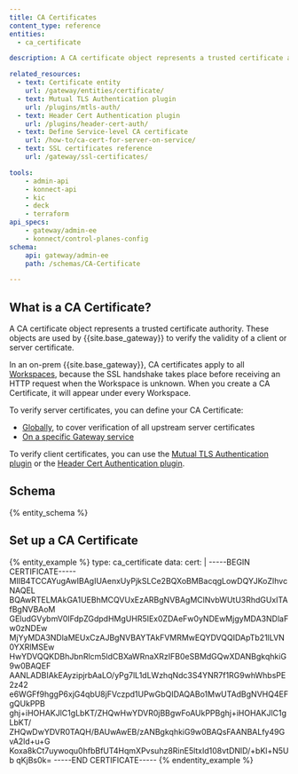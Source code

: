 ```yaml
---
title: CA Certificates
content_type: reference
entities:
  - ca_certificate

description: A CA certificate object represents a trusted certificate authority. These objects are used by {{site.base_gateway}} to verify the validity of a client or server certificate.

related_resources:
  - text: Certificate entity
    url: /gateway/entities/certificate/
  - text: Mutual TLS Authentication plugin
    url: /plugins/mtls-auth/
  - text: Header Cert Authentication plugin
    url: /plugins/header-cert-auth/
  - text: Define Service-level CA certificate
    url: /how-to/ca-cert-for-server-on-service/
  - text: SSL certificates reference
    url: /gateway/ssl-certificates/

tools:
    - admin-api
    - konnect-api
    - kic
    - deck
    - terraform
api_specs:
    - gateway/admin-ee
    - konnect/control-planes-config
schema:
    api: gateway/admin-ee
    path: /schemas/CA-Certificate

---
```


## What is a CA Certificate?

A CA certificate object represents a trusted certificate authority. These objects are used by {{site.base_gateway}} to verify the validity of a client or server certificate.

In an on-prem {{site.base_gateway}}, CA certificates apply to all [Workspaces](/gateway/entities/workspace/), 
because the SSL handshake takes place before receiving an HTTP request when the Workspace is unknown. When you create a CA Certificate, it will appear under 
every Workspace.

To verify server certificates, you can define your CA Certificate:
- [Globally](/gateway/ssl-certificates/), to cover verification of all upstream server certificates
- [On a specific Gateway service](/how-to/ca-cert-for-server-on-service/)

To verify client certificates, you can use the [Mutual TLS Authentication plugin](/plugins/mtls-auth/) or the [Header Cert Authentication plugin](/plugins/header-cert-auth/).

## Schema

{% entity_schema %}

## Set up a CA Certificate

{% entity_example %}
type: ca_certificate
data:
  cert: |
    -----BEGIN CERTIFICATE-----
    MIIB4TCCAYugAwIBAgIUAenxUyPjkSLCe2BQXoBMBacqgLowDQYJKoZIhvcNAQEL
    BQAwRTELMAkGA1UEBhMCQVUxEzARBgNVBAgMClNvbWUtU3RhdGUxITAfBgNVBAoM
    GEludGVybmV0IFdpZGdpdHMgUHR5IEx0ZDAeFw0yNDEwMjgyMDA3NDlaFw0zNDEw
    MjYyMDA3NDlaMEUxCzAJBgNVBAYTAkFVMRMwEQYDVQQIDApTb21lLVN0YXRlMSEw
    HwYDVQQKDBhJbnRlcm5ldCBXaWRnaXRzIFB0eSBMdGQwXDANBgkqhkiG9w0BAQEF
    AANLADBIAkEAyzipjrbAaLO/yPg7lL1dLWzhqNdc3S4YNR7f1RG9whWhbsPE2z42
    e6WGFf9hggP6xjG4qbU8jFVczpd1UPwGbQIDAQABo1MwUTAdBgNVHQ4EFgQUkPPB
    ghj+iHOHAKJlC1gLbKT/ZHQwHwYDVR0jBBgwFoAUkPPBghj+iHOHAKJlC1gLbKT/
    ZHQwDwYDVR0TAQH/BAUwAwEB/zANBgkqhkiG9w0BAQsFAANBALfy49GvA2ld+u+G
    Koxa8kCt7uywoqu0hfbBfUT4HqmXPvsuhz8RinE5ltxId108vtDNlD/+bKl+N5Ub
    qKjBs0k=
    -----END CERTIFICATE-----
{% endentity_example %}
